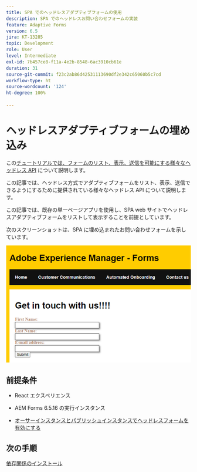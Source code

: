 ```yaml
---
title: SPA でのヘッドレスアダプティブフォームの使用
description: SPA でのヘッドレスお問い合わせフォームの実装
feature: Adaptive Forms
version: 6.5
jira: KT-13285
topic: Development
role: User
level: Intermediate
exl-id: 7b457ce8-f11a-4e2b-8548-6ac3910cb61e
duration: 31
source-git-commit: f23c2ab86d42531113690df2e342c65060b5c7cd
workflow-type: ht
source-wordcount: '124'
ht-degree: 100%

---
```


# ヘッドレスアダプティブフォームの埋め込み

この[チュートリアルでは、フォームのリスト、表示、送信を可能にする様々なヘッドレス API](https://opensource.adobe.com/aem-forms-af-runtime/api/#section/Introduction) について説明します。

この記事では、ヘッドレス方式でアダプティブフォームをリスト、表示、送信できるようにするために提供されている様々なヘッドレス API について説明します。

この記事では、既存の単一ページアプリを使用し、SPA web サイトでヘッドレスアダプティブフォームをリストして表示することを前提としています。

次のスクリーンショットは、SPA に埋め込まれたお問い合わせフォームを示しています。

![contact-us-form](./assets/contact-us-form.png)

## 前提条件

* React エクスペリエンス

* AEM Forms 6.5.16 の実行インスタンス

* [オーサーインスタンスとパブリッシュインスタンスでヘッドレスフォームを有効にする](https://experienceleague.adobe.com/docs/experience-manager-headless-adaptive-forms/using/quick-setup/enable-headless-adaptive-forms-and-core-components.html?lang=ja)

## 次の手順

[依存関係のインストール](./install-af-react-libraries.md)
